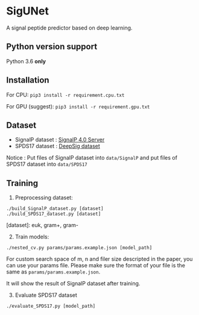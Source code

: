 # SigUNet

A signal peptide predictor based on deep learning.

## Python version support

Python 3.6 **only**

## Installation

For CPU: `pip3 install -r requirement.cpu.txt`

For GPU (suggest): `pip3 install -r requirement.gpu.txt`

## Dataset

- SignalP dataset : [SignalP 4.0 Server](http://www.cbs.dtu.dk/services/SignalP-4.0/data.php)
- SPDS17 dataset : [DeepSig dataset](https://deepsig.biocomp.unibo.it/deepsig/default/software)

Notice : Put files of SignalP dataset into `data/SignalP` and put files of SPDS17 dataset into `data/SPDS17`

## Training

1. Preprocessing dataset:

```
./build_SignalP_dataset.py [dataset]
./build_SPDS17_dataset.py [dataset]
```

\[dataset\]: euk, gram+, gram-

2. Train models:

```
./nested_cv.py params/params.example.json [model_path]
```

For custom search space of m, n and filer size descripted in the paper, you can use your params file.
Please make sure the format of your file is the same as `params/params.example.json`.

It will show the result of SignalP dataset after training.

3. Evaluate SPDS17 dataset

```
./evaluate_SPDS17.py [model_path]
```
